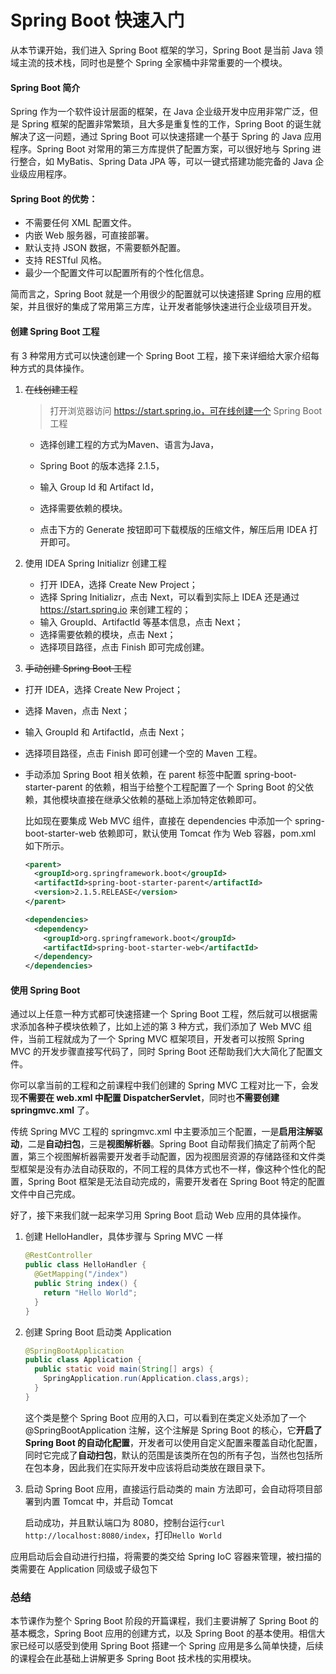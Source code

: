# Spring Boot 快速入门

从本节课开始，我们进入 Spring Boot 框架的学习，Spring Boot 是当前 Java 领域主流的技术栈，同时也是整个 Spring 全家桶中非常重要的一个模块。

#### Spring Boot 简介
Spring 作为一个软件设计层面的框架，在 Java 企业级开发中应用非常广泛，但是 Spring 框架的配置非常繁琐，且大多是重复性的工作，Spring Boot 的诞生就解决了这一问题，通过 Spring Boot 可以快速搭建一个基于 Spring 的 Java 应用程序。Spring Boot 对常用的第三方库提供了配置方案，可以很好地与 Spring 进行整合，如 MyBatis、Spring Data JPA 等，可以一键式搭建功能完备的 Java 企业级应用程序。

#### Spring Boot 的优势：

- 不需要任何 XML 配置文件。
- 内嵌 Web 服务器，可直接部署。
- 默认支持 JSON 数据，不需要额外配置。
- 支持 RESTful 风格。
- 最少一个配置文件可以配置所有的个性化信息。

简而言之，Spring Boot 就是一个用很少的配置就可以快速搭建 Spring 应用的框架，并且很好的集成了常用第三方库，让开发者能够快速进行企业级项目开发。

#### 创建 Spring Boot 工程
有 3 种常用方式可以快速创建一个 Spring Boot 工程，接下来详细给大家介绍每种方式的具体操作。

1. ~~在线创建工程~~
   
   > 打开浏览器访问 https://start.spring.io，可在线创建一个 Spring Boot 工程
   
   - 选择创建工程的方式为Maven、语言为Java，
   
   - Spring Boot 的版本选择 2.1.5，

   - 输入 Group Id 和 Artifact Id，
   
   - 选择需要依赖的模块。
   
   - 点击下方的 Generate 按钮即可下载模版的压缩文件，解压后用 IDEA 打开即可。
   
2. 使用 IDEA Spring Initializr 创建工程
   - 打开 IDEA，选择 Create New Project；
   - 选择 Spring Initializr，点击 Next，可以看到实际上 IDEA 还是通过 https://start.spring.io 来创建工程的；
   - 输入 GroupId、ArtifactId 等基本信息，点击 Next；
   - 选择需要依赖的模块，点击 Next；
   - 选择项目路径，点击 Finish 即可完成创建。

3. ~~手动创建 Spring Boot 工程~~

  - 打开 IDEA，选择 Create New Project；

  - 选择 Maven，点击 Next；

  - 输入 GroupId 和 ArtifactId，点击 Next；

  - 选择项目路径，点击 Finish 即可创建一个空的 Maven 工程。

  - 手动添加 Spring Boot 相关依赖，在 parent 标签中配置 spring-boot-starter-parent 的依赖，相当于给整个工程配置了一个 Spring Boot 的父依赖，其他模块直接在继承父依赖的基础上添加特定依赖即可。

    比如现在要集成 Web MVC 组件，直接在 dependencies 中添加一个 spring-boot-starter-web 依赖即可，默认使用 Tomcat 作为 Web 容器，pom.xml 如下所示。

    ```xml
    <parent>
      <groupId>org.springframework.boot</groupId>
      <artifactId>spring-boot-starter-parent</artifactId>
      <version>2.1.5.RELEASE</version>
    </parent>
    
    <dependencies>
      <dependency>
        <groupId>org.springframework.boot</groupId>
        <artifactId>spring-boot-starter-web</artifactId>
      </dependency>
    </dependencies>
    ```

#### 使用 Spring Boot

通过以上任意一种方式都可快速搭建一个 Spring Boot 工程，然后就可以根据需求添加各种子模块依赖了，比如上述的第 3 种方式，我们添加了 Web MVC 组件，当前工程就成为了一个 Spring MVC 框架项目，开发者可以按照 Spring MVC 的开发步骤直接写代码了，同时 Spring Boot 还帮助我们大大简化了配置文件。

你可以拿当前的工程和之前课程中我们创建的 Spring MVC 工程对比一下，会发现**不需要在 web.xml 中配置 DispatcherServlet**，同时也**不需要创建 springmvc.xml** 了。

传统 Spring MVC 工程的 springmvc.xml 中主要添加三个配置，一是**启用注解驱动**，二是**自动扫包**，三是**视图解析器**。Spring Boot 自动帮我们搞定了前两个配置，第三个视图解析器需要开发者手动配置，因为视图层资源的存储路径和文件类型框架是没有办法自动获取的，不同工程的具体方式也不一样，像这种个性化的配置，Spring Boot 框架是无法自动完成的，需要开发者在 Spring Boot 特定的配置文件中自己完成。

好了，接下来我们就一起来学习用 Spring Boot 启动 Web 应用的具体操作。

1. 创建 HelloHandler，具体步骤与 Spring MVC 一样

   ```java
   @RestController
   public class HelloHandler {
     @GetMapping("/index")
     public String index() {
       return "Hello World";
     }
   }
   ```

2. 创建 Spring Boot 启动类 Application

   ```java
   @SpringBootApplication
   public class Application {
     public static void main(String[] args) {
       SpringApplication.run(Application.class,args);
     }
   }
   ```

   这个类是整个 Spring Boot 应用的入口，可以看到在类定义处添加了一个 @SpringBootApplication 注解，这个注解是 Spring Boot 的核心，它**开启了 Spring Boot 的自动化配置**，开发者可以使用自定义配置来覆盖自动化配置，同时它完成了**自动扫包**，默认的范围是该类所在包的所有子包，当然也包括所在包本身，因此我们在实际开发中应该将启动类放在跟目录下。

3. 启动 Spring Boot 应用，直接运行启动类的 main 方法即可，会自动将项目部署到内置 Tomcat 中，并启动 Tomcat

   启动成功，并且默认端口为 8080，控制台运行```curl http://localhost:8080/index```，打印```Hello World```

应用启动后会自动进行扫描，将需要的类交给 Spring IoC 容器来管理，被扫描的类需要在 Application 同级或子级包下

### ~~总结~~
本节课作为整个 Spring Boot 阶段的开篇课程，我们主要讲解了 Spring Boot 的基本概念，Spring Boot 应用的创建方式，以及 Spring Boot 的基本使用。相信大家已经可以感受到使用 Spring Boot 搭建一个 Spring 应用是多么简单快捷，后续的课程会在此基础上讲解更多 Spring Boot 技术栈的实用模块。
